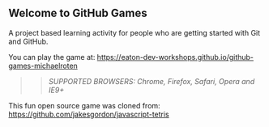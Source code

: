## Welcome to GitHub Games

A project based learning activity for people who are getting started with Git and GitHub.

You can play the game at: https://eaton-dev-workshops.github.io/github-games-michaelroten

>> _*SUPPORTED BROWSERS*: Chrome, Firefox, Safari, Opera and IE9+_

This fun open source game was cloned from: https://github.com/jakesgordon/javascript-tetris
